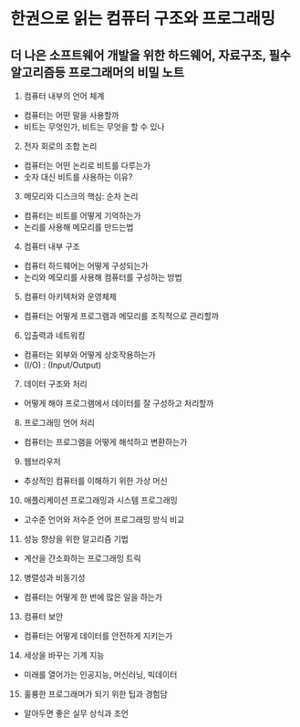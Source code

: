 # 한권으로 읽는 컴퓨터 구조와 프로그래밍
## 더 나은 소프트웨어 개발을 위한 하드웨어, 자료구조, 필수 알고리즘등 프로그래머의 비밀 노트

1. 컴퓨터 내부의 언어 체계
- 컴퓨터는 어떤 말을 사용할까
- 비트는 무엇인가, 비트는 무엇을 할 수 있나	

2. 전자 회로의 조합 논리
- 컴퓨터는 어떤 논리로 비트를 다루는가
- 숫자 대신 비트를 사용하는 이유?

3. 메모리와 디스크의 핵심: 순차 논리
- 컴퓨터는 비트를 어떻게 기억하는가
- 논리를 사용해 메모리를 만드는법

4. 컴퓨터 내부 구조
- 컴퓨터 하드웨어는 어떻게 구성되는가
- 논리와 메모리를 사용해 컴퓨터를 구성하는 방법

5. 컴퓨터 아키텍처와 운영체제
- 컴퓨터는 어떻게 프로그램과 메모리를 조직적으로 관리할까

6. 입출력과 네트워킹
- 컴퓨터는 외부와 어떻게 상호작용하는가
- (I/O) : (Input/Output)

7. 데이터 구조와 처리
- 어떻게 해야 프로그램에서 데이터를 잘 구성하고 처리할까

8. 프로그래밍 언어 처리
- 컴퓨터는 프로그램을 어떻게 해석하고 변환하는가

9. 웹브라우저
- 추상적인 컴퓨터를 이해하기 위한 가상 머신

10. 애플리케이션 프로그래밍과 시스템 프로그래밍
- 고수준 언어와 저수준 언어 프로그래밍 방식 비교

11. 성능 향상을 위한 알고리즘 기법
- 계산을 간소화하는 프로그래밍 트릭

12. 병렬성과 비동기성
- 컴퓨터는 어떻게 한 번에 많은 일을 하는가

13. 컴퓨터 보안
- 컴퓨터는 어떻게 데이터를 안전하게 지키는가

14. 세상을 바꾸는 기계 지능
- 미래를 열어가는 인공지능, 머신러닝, 빅데이터

15. 훌륭한 프로그래머가 되기 위한 팁과 경험담
- 알아두면 좋은 실무 상식과 조언

